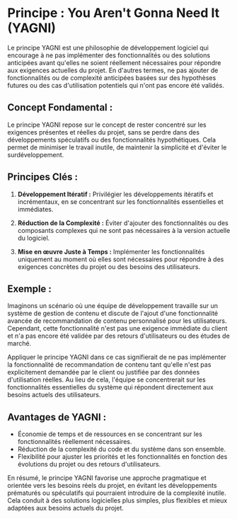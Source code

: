 # Principe : You Aren't Gonna Need It (YAGNI)

Le principe YAGNI est une philosophie de développement logiciel qui encourage à ne pas implémenter des fonctionnalités ou des solutions anticipées avant qu'elles ne soient réellement nécessaires pour répondre aux exigences actuelles du projet. En d'autres termes, ne pas ajouter de fonctionnalités ou de complexité anticipées basées sur des hypothèses futures ou des cas d'utilisation potentiels qui n'ont pas encore été validés.

## Concept Fondamental :

Le principe YAGNI repose sur le concept de rester concentré sur les exigences présentes et réelles du projet, sans se perdre dans des développements spéculatifs ou des fonctionnalités hypothétiques. Cela permet de minimiser le travail inutile, de maintenir la simplicité et d'éviter le surdéveloppement.

## Principes Clés :

1. **Développement Itératif :** Privilégier les développements itératifs et incrémentaux, en se concentrant sur les fonctionnalités essentielles et immédiates.

2. **Réduction de la Complexité :** Éviter d'ajouter des fonctionnalités ou des composants complexes qui ne sont pas nécessaires à la version actuelle du logiciel.

3. **Mise en œuvre Juste à Temps :** Implémenter les fonctionnalités uniquement au moment où elles sont nécessaires pour répondre à des exigences concrètes du projet ou des besoins des utilisateurs.

## Exemple :

Imaginons un scénario où une équipe de développement travaille sur un système de gestion de contenu et discute de l'ajout d'une fonctionnalité avancée de recommandation de contenu personnalisé pour les utilisateurs. Cependant, cette fonctionnalité n'est pas une exigence immédiate du client et n'a pas encore été validée par des retours d'utilisateurs ou des études de marché.

Appliquer le principe YAGNI dans ce cas signifierait de ne pas implémenter la fonctionnalité de recommandation de contenu tant qu'elle n'est pas explicitement demandée par le client ou justifiée par des données d'utilisation réelles. Au lieu de cela, l'équipe se concentrerait sur les fonctionnalités essentielles du système qui répondent directement aux besoins actuels des utilisateurs.

## Avantages de YAGNI :

- Économie de temps et de ressources en se concentrant sur les fonctionnalités réellement nécessaires.
- Réduction de la complexité du code et du système dans son ensemble.
- Flexibilité pour ajuster les priorités et les fonctionnalités en fonction des évolutions du projet ou des retours d'utilisateurs.

En résumé, le principe YAGNI favorise une approche pragmatique et orientée vers les besoins réels du projet, en évitant les développements prématurés ou spéculatifs qui pourraient introduire de la complexité inutile. Cela conduit à des solutions logicielles plus simples, plus flexibles et mieux adaptées aux besoins actuels du projet.
